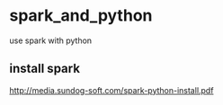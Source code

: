 # spark_and_python
use spark with python


## install spark
http://media.sundog-soft.com/spark-python-install.pdf
